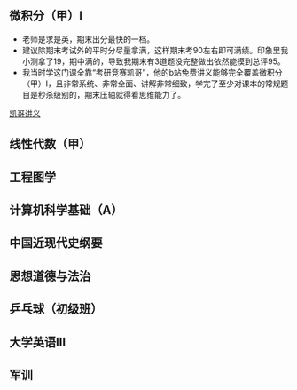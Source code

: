 ## 微积分（甲）Ⅰ
- 老师是求是英，期末出分最快的一档。  
- 建议除期末考试外的平时分尽量拿满，这样期末考90左右即可满绩。印象里我小测拿了19，期中满的，导致我期末有3道题没完整做出依然能摸到总评95。  
- 我当时学这门课全靠“考研竞赛凯哥”，他的b站免费讲义能够完全覆盖微积分（甲）Ⅰ，且非常系统、非常全面、讲解非常细致，学完了至少对课本的常规题目是秒杀级别的，期末压轴就得看思维能力了。

[凯哥讲义]("C:\Users\24351\baymax002\docs\rsr1\考研竞赛凯哥-高等数学讲义-B站专属.pdf")

## 线性代数（甲）

## 工程图学

## 计算机科学基础（A）

## 中国近现代史纲要

## 思想道德与法治

## 乒乓球（初级班）

## 大学英语Ⅲ

## 军训